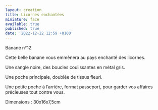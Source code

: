 ```yaml
---
layout: creation
title: Licornes enchantées
miniature: face
available: true
published: true
date: '2022-12-22 12:59 +0100'
---
```


Banane n°12

Cette belle banane vous emmènera au pays enchanté des licornes.

Une sangle noire, des boucles coulissantes en métal gris. 

Une poche principale, doublée de tissus fleuri.

Une petite poche à l’arrière, format passeport, pour garder vos affaires précieuses tout contre vous.

Dimensions : 30x16x7,5cm
